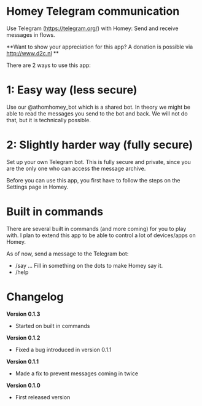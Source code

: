 # Homey Telegram communication

Use Telegram (https://telegram.org/) with Homey: Send and receive messages in flows.

**Want to show your appreciation for this app? A donation is possible via http://www.d2c.nl **

There are 2 ways to use this app:

# 1: Easy way (less secure)
Use our @athomhomey_bot which is a shared bot. In theory we might be able to read the messages you send to the bot and back. We will not do that, but it is technically possible.

# 2: Slightly harder way (fully secure)
Set up your own Telegram bot. This is fully secure and private, since you are the only one who can access the message archive.

Before you can use this app, you first have to follow the steps on the Settings page in Homey.

# Built in commands
There are several built in commands (and more coming) for you to play with. I plan to extend this app to be able to control a lot of devices/apps on Homey.

As of now, send a message to the Telegram bot:
- /say ...
Fill in something on the dots to make Homey say it.
- /help


# Changelog
**Version 0.1.3**
- Started on built in commands

**Version 0.1.2**
- Fixed a bug introduced in version 0.1.1

**Version 0.1.1**
- Made a fix to prevent messages coming in twice

**Version 0.1.0**
- First released version